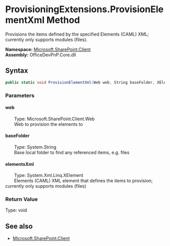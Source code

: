 # ProvisioningExtensions.ProvisionElementXml Method  
Provisions the items defined by the specified Elements (CAML) XML; currently only supports modules (files).  

**Namespace:** [Microsoft.SharePoint.Client](Microsoft.SharePoint.Client.md)  
**Assembly:** OfficeDevPnP.Core.dll  
## Syntax
```C#
public static void ProvisionElementXml(Web web, String baseFolder, XElement elementsXml)
```
### Parameters
#### web  
&emsp;&emsp;Type: Microsoft.SharePoint.Client.Web  
&emsp;&emsp;Web to provision the elements to  

#### baseFolder  
&emsp;&emsp;Type: System.String  
&emsp;&emsp;Base local folder to find any referenced items, e.g. files  

#### elementsXml  
&emsp;&emsp;Type: System.Xml.Linq.XElement  
&emsp;&emsp;Elements (CAML) XML element that defines the items to provision; currently only supports modules (files)  

### Return Value
Type: void  

## See also
- [Microsoft.SharePoint.Client](Microsoft.SharePoint.Client.md)
